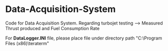 # Data-Acquisition-System

Code for Data Acquisition System. Regarding turbojet testing --> Measured Thrust produced and Fuel Consumption Rate

For **DataLogger.INI** file, please place file under directory path "C:\Program Files (x86)\teraterm"

